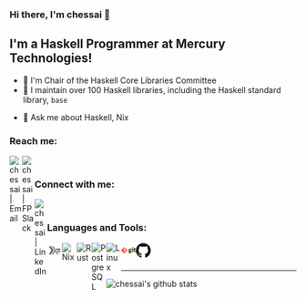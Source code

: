 ### Hi there, I'm chessai 👋

## I'm a Haskell Programmer at Mercury Technologies!
- 🔭 I'm Chair of the Haskell Core Libraries Committee
- 🌱 I maintain over 100 Haskell libraries, including the Haskell standard library, `base`
<!-- 👯 I’m looking to collaborate on ... -->
<!-- 🤔 I’m looking for help with ... -->
- 💬 Ask me about Haskell, Nix
<!-- 📫 How to reach me: ... -->
<!-- 😄 Pronouns: ... -->
<!-- ⚡ Fun fact: ... -->

### Reach me:

[<img align="left" alt="chessai | Email" width="22px" src="https://upload.wikimedia.org/wikipedia/commons/a/ab/Gmail_Icon.svg" />]()
[<img align="left" alt="chessai | FP Slack" width="22px" src="https://upload.wikimedia.org/wikipedia/commons/b/b9/Slack_Technologies_Logo.svg" />]()

<br />

### Connect with me:

[<img align="left" alt="chessai | LinkedIn" width="22px" src="https://cdn.jsdelivr.net/npm/simple-icons@v3/icons/linkedin.svg" />][linkedin]

<br />

### Languages and Tools:

[<img align="left" alt="Haskell" width="26px" src="https://raw.githubusercontent.com/github/explore/80688e429a7d4ef2fca1e82350fe8e3517d3494d/topics/haskell/haskell.png" />]()
[<img align="left" alt="Nix" width="26px" src="https://avatars0.githubusercontent.com/u/487568?s=200&v=4" />]()
[<img align="left" alt="Rust" width="26px" src="https://upload.wikimedia.org/wikipedia/commons/d/d5/Rust_programming_language_black_logo.svg" />]()
[<img align="left" alt="PostgreSQL" width="26px" src="https://avatars0.githubusercontent.com/u/177543?s=200&v=4" />]()
[<img align="left" alt="Linux" width="26px" src="https://upload.wikimedia.org/wikipedia/commons/thumb/3/35/Tux.svg/150px-Tux.svg.png" />]()
[<img align="left" alt="Git" width="26px" src="https://raw.githubusercontent.com/github/explore/80688e429a7d4ef2fca1e82350fe8e3517d3494d/topics/git/git.png" />]()
[<img align="left" alt="GitHub" width="26px" src="https://raw.githubusercontent.com/github/explore/78df643247d429f6cc873026c0622819ad797942/topics/github/github.png" />]()

<br />
<br />

---
![chessai's github stats](https://github-readme-stats.vercel.app/api?username=chessai&count_private=true&show_icons=true)

[linkedin]: https://linkedin.com/in/chessai
